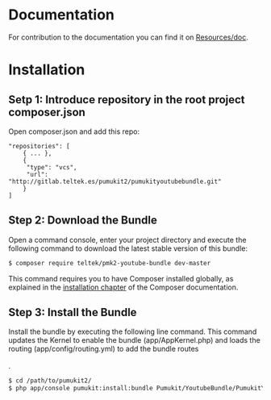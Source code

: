 Documentation
=============

For contribution to the documentation you can find it on [Resources/doc](Resources/doc).

Installation
============

Setp 1: Introduce repository in the root project composer.json
---------------------------------------------------------

Open composer.json and add this repo:

    "repositories": [
        { ... },
        {
         "type": "vcs",
         "url": "http://gitlab.teltek.es/pumukit2/pumukityoutubebundle.git"
        }
    ]




Step 2: Download the Bundle
---------------------------

Open a command console, enter your project directory and execute the
following command to download the latest stable version of this bundle:

```bash
$ composer require teltek/pmk2-youtube-bundle dev-master
```

This command requires you to have Composer installed globally, as explained
in the [installation chapter](https://getcomposer.org/doc/00-intro.md)
of the Composer documentation.

Step 3: Install the Bundle
--------------------------

Install the bundle by executing the following line command. This command updates the Kernel to enable the bundle (app/AppKernel.php) and loads the routing (app/config/routing.yml) to add the bundle routes\
\
.

```bash
$ cd /path/to/pumukit2/
$ php app/console pumukit:install:bundle Pumukit/YoutubeBundle/PumukitYoutubeBundle
```